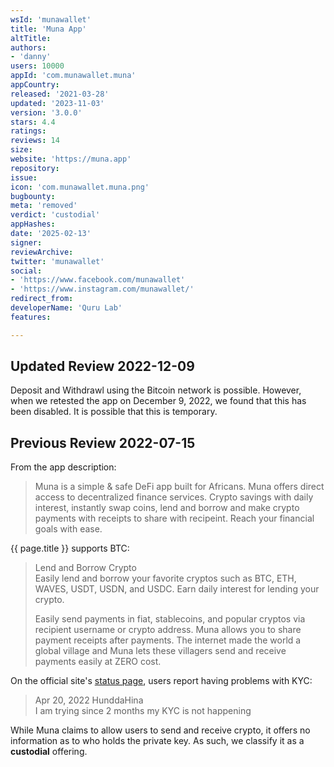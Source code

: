 ```yaml
---
wsId: 'munawallet'
title: 'Muna App'
altTitle: 
authors:
- 'danny'
users: 10000
appId: 'com.munawallet.muna'
appCountry: 
released: '2021-03-28'
updated: '2023-11-03'
version: '3.0.0'
stars: 4.4
ratings: 
reviews: 14
size: 
website: 'https://muna.app'
repository: 
issue: 
icon: 'com.munawallet.muna.png'
bugbounty: 
meta: 'removed'
verdict: 'custodial'
appHashes: 
date: '2025-02-13'
signer: 
reviewArchive: 
twitter: 'munawallet'
social:
- 'https://www.facebook.com/munawallet'
- 'https://www.instagram.com/munawallet/'
redirect_from: 
developerName: 'Quru Lab'
features: 

---
```


## Updated Review 2022-12-09

Deposit and Withdrawl using the Bitcoin network is possible. However, when we retested the app on December 9, 2022, we found that this has been disabled. It is possible that this is temporary.

## Previous Review 2022-07-15

From the app description:

> Muna is a simple & safe DeFi app built for Africans. Muna offers direct access to decentralized finance services. Crypto savings with daily interest, instantly swap coins, lend and borrow and make crypto payments with receipts to share with recipeint. Reach your financial goals with ease.

{{ page.title }} supports BTC:

> Lend and Borrow Crypto<br>
Easily lend and borrow your favorite cryptos such as BTC, ETH, WAVES, USDT, USDN, and USDC. Earn daily interest for lending your crypto.
>
> Easily send payments in fiat, stablecoins, and popular cryptos via recipient username or crypto address. Muna allows you to share payment receipts after payments. The internet made the world a global village and Muna lets these villagers send and receive payments easily at ZERO cost.

On the official site's [status page](https://muna.app/#/status), users report having problems with KYC:

> Apr 20, 2022 HunddaHina <br>
  I am trying since 2 months my KYC is not happening
  
While Muna claims to allow users to send and receive crypto, it offers no information as to who holds the private key. As such, we classify it as a **custodial** offering.
